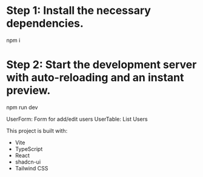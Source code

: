 # Step 1: Install the necessary dependencies.
npm i

# Step 2: Start the development server with auto-reloading and an instant preview.
npm run dev

UserForm: Form for add/edit users
UserTable: List Users

This project is built with:

- Vite
- TypeScript
- React
- shadcn-ui
- Tailwind CSS

